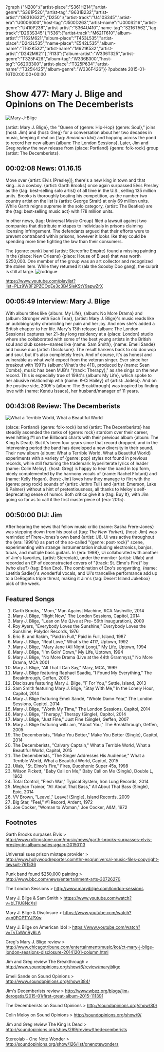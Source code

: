 ?graph {"N200":{"artist-place":"S361H214","artist-genre":"S361P520","artist-tag":"G631B232","artist-artist":"G631G622"},"D250":{"artist-track":"U410S345","artist-era":"U000S000","host-tag":"J500D263","artist-name":"U000S216","artist-genre":"U410P236","artist-artist":"S364U410","name-tag":"S216T562","tag-track":"D263S345"},"I536":{"artist-track":"M621T610","album-artist":"T162M621","album-place":"T453L535","artist-place":"D242L535","name-place":"E542L535","album-name":"T162K532","artist-name":"M621K532","artist-artist":"D242M621"},"R133":{"album-artist":"W336T325","artist-genre":"T325F426","album-tag":"W336B300","host-tag":"G620B300","artist-place":"T325P634","artist-name":"T325K425","album-genre":"W336F426"}}
?pubdate 2015-01-16T00:00:00+00:00

# Show 477: Mary J. Blige and Opinions on The Decemberists

![Mary-J-Blige](http://sound-images.s3.amazonaws.com/images/2015/maryj_web.jpg)

{artist: Mary J. Blige}, the "Queen of {genre: Hip-Hop} {genre: Soul}," joins {host: Jim} and {host: Greg} for a conversation about her two decades in music, keeping it real on {tag: *American Idol*} and hopping across the pond to record her new album {album: The London Sessions}. Later, Jim and Greg review the new release from {place: Portland} {genre: folk-rock} group {artist: The Decemberists}.


## 00:02:08 News: 01.16.15
Move over {artist: Elvis [Presley]}, there's a new king in town and that king...is a cowboy. {artist: Garth Brooks} once again surpassed Elvis Presley as the {tag: best-selling solo artist} of all time in the U.S., selling 135 million units. Brooks is thoroughly beating his competition, as the number two country artist on the list is {artist: George Strait} at only 69 million units. While Garth reigns supreme in the solo category, {artist: The Beatles} are the {tag: best-selling music act} with 178 million units. 

In other news, {tag: Universal Music Group} filed a lawsuit against two companies that distribute mixtapes to individuals in prisons claiming licensing infringement. The defendants argued that their efforts were to prevent contraband within prisons, however it looks like they could be spending more time fighting the law than their consumers.

The {genre: punk} band {artist: Stereofire Empire} found a missing painting in the {place: New Orleans} {place: House of Blues} that was worth $250,000. One member of the group was an art collector and recognized the stolen item. While they returned it (ala the Scooby Doo gang), the culprit is still at large.
![rodrigue](http://sound-images.s3.amazonaws.com/images/2015/rodrigue.jpg)

https://www.youtube.com/playlist?list=PLz9W8F2PZCOqEe3c3B4SIeKStY9apwZrX
## 00:05:49 Interview: Mary J. Blige
With album titles like {album: My Life}, {album: No More Drama} and {album: Stronger with Each Tear}, {artist: Mary J. Blige}'s music reads like an autobiography chronicling her pain and her joy. And now she's added a British chapter to her life. Mary's 13th release {album: The London Sessions} captures her 21-day long residency at a {place: London} studio where she collaborated with some of the best young artists in the British soul and club scene--names like {name: Sam Smith}, {name: Emeli Sande} and house duo {artist: Disclosure}. The result harkens back to old doo wop and soul, but it's also completely fresh. And of course, it's as honest and vulnerable as what we'd expect from the veteran singer. Ever since her breakout with 1991's {album: What's the 411}, produced by {name: Sean Combs}, music has been MJB's "{track: Therapy}," as she sings on the new record. This is especially true of 1994's {album: My Life}, which spoke to her abusive relationship wtih {name: K-Ci Hailey} of {artist: Jodeci}. And on the positive side, 2005's {album: The Breakthrough} was inspired by finding love with {name: Kendu Issacs}, her husband/manager of 11 years.  


## 00:43:08 Review: The Decemberists
![What a Terrible World, What a Beautiful World](http://assets.rollingstone.com/assets/2015/media/182093/_original/1421773827/1035x1035-MI0003824129.jpg "3205453/933134749")

{place: Portland} {genre: folk-rock} band {artist: The Decemberists} has steadily ascended the ranks of {genre: rock} stardom over their career, even hitting #1 on the Billboard charts with their previous album {album: The King Is Dead}. But it's been four years since that record dropped, and in the intervening period the band has developed a new diversity in their sound. Their new album {album: What a Terrible World, What a Beautiful World} experiments with a variety of {genre: pop} styles not found in previous records, while still featuring the trademark hyperliterate lyrics of leader {name: Colin Meloy}. {host: Greg} is happy to hear the band in top form, nicely complemented by the harmony vocals of {name: Rachel Flotard} and {name: Kelly Hogan}. {host: Jim} loves how they manage to flirt with the {genre: prog rock} sounds of {artist: Jethro Tull} and {artist: Emerson, Lake & Palmer} without a hint of pretentiousness, all thanks to Meloy's self-deprecating sense of humor. Both critics give it a {tag: Buy It}, with Jim going so far as to call it the first masterpiece of {era: 2015}.


## 00:50:00 DIJ: Jim
After hearing the news that fellow music critic {name: Sasha Frere-Jones} was stepping down from his post at {tag: *The New Yorker*}, {host: Jim} was reminded of Frere-Jones's own band {artist: Ui}. Ui was active throughout the {era: 1990's} as part of the so-called "{genre: post-rock}" scene, experimenting with strange instrumentation including electronics, banjos, tubas, and multiple bass guitars. In {era: 1998}, Ui collaborated with another of Jim's favorites, {artist: Stereolab}, under the moniker {artist: Uilab} and recorded an EP of deconstructed covers of "{track: St. Elmo's Fire}" by (who else?) {tag: Brian Eno}. The combination of Eno's songwriting, {name: Laetitia Sadier}'s wonderful vocals, and Ui's trancelike performance add up to a DeRogatis triple threat, making it Jim's {tag: Desert Island Jukebox} pick of the week.


## Featured Songs
1. Garth Brooks, "Mom," Man Against Machine, RCA Nashville, 2014 
1. Mary J. Blige, "Right Now," The London Sessions, Capitol, 2014 
1. Mary J. Blige, "Lean on Me (Live at Pre- 56th Inauguration), 2009 
1. Roy Ayers, "Everybody Loves the Sunshine," Everybody Loves the Sunshine, Polydor Records, 1976 
1. Eric B. and Rakim, "Paid in Full," Paid in Full, Island, 1987 
1. Mary J. Blige, "Real Love," What's the 411?, Uptown, 1992 
1. Mary J. Blige, "Mary Jane (All Night Long)," My Life, Uptown, 1994 
1. Mary J. Blige, "I'm Goin' Down," My Life, Uptown, 1994 
1. Mary J. Blige, "No More Drama (Live at the 44th Grammys)," No More Drama, MCA 2001 
1. Mary J. Blige, "All That I Can Say," Mary, MCA, 1999 
1. Mary J. Blige featuring Raphael Saadiq, "I Found My Everything," The Breakthrough, Geffen, 2005 
1. Disclosure featuring Mary J. Blige, "F For You," Settle, Island, 2013 
1. Sam Smith featuring Mary J. Blige, "Stay With Me," In the Lonely Hour, Capitol, 2014 
1. Mary J. Blige featuring Emeli Sandé, "Whole Damn Year," The London Sessions, Capitol, 2014 
1. Mary J. Blige, "Worth My Time," The London Sessions, Capitol, 2014
1. Mary J. Blige, "Therapy," Therapy (Single), Capitol, 2014 
1. Mary J. Blige, "Just Fine," Just Fine (Single), Geffen, 2007 
1. Mary J. Blige featuring will.i.am, "About You," The Breakthrough, Geffen, 2005 
1. The Decemberists, "Make You Better," Make You Better (Single), Capitol, 2014 
1. The Decemberists, "Calvary Captain," What a Terrible World, What a Beautiful World, Capitol, 2015 
1. The Decemberists, "The Singer Addresses His Audience," What a Terrible World, What a Beautiful World, Capitol, 2015 
1. Uilab, "St. Elmo's Fire," Fires, Duophonic Super 45s, 1998 
1. Wilson Pickett, "Baby Call on Me," Baby Call on Me (Single), Double L, 1962 
1. Total Control, "Flesh War," Typical System, Iron Lung Records, 2014 
1. Meghan Trainor, "All About That Bass," All About That Bass (Single), Epic, 2014 
1. VV Brown, "Leave!," Leave! (Single), Island Records, 2009 
1. Big Star, "Feel," #1 Record, Ardent, 1972 
1. Joe Cocker, "Woman to Woman," Joe Cocker, A&M, 1972 


## Footnotes

Garth Brooks surpases Elvis > http://www.rollingstone.com/music/news/garth-brooks-surpasses-elvis-presley-in-album-sales-again-20150113

Universal sues prison mixtape provider > http://www.hollywoodreporter.com/thr-esq/universal-music-files-copyright-lawsuit-761536

Punk band found $250,000 painting > http://www.bbc.com/news/entertainment-arts-30726270

The London Sessions > http://www.maryjblige.com/london-sessions

Mary J. Blige & Sam Smith > https://www.youtube.com/watch?v=bLTlU8NcXsI

Mary J. Blige & Disclosure > https://www.youtube.com/watch?v=n0FOPTYJPXw

Mary J. Blige on American Idol > https://www.youtube.com/watch?v=TvTaWmRy8LA

Greg's Mary J. Blige review > http://www.chicagotribune.com/entertainment/music/kot/ct-mary-j-blige-london-sessions-disclosure-20141201-column.html

Jim and Greg review The Breakthrough > http://www.soundopinions.org/show/6/review/maryjblige

Emeli Sande on Sound Opinions > http://www.soundopinions.org/show/384/

Jim's Decemberists review > http://www.wbez.org/blogs/jim-derogatis/2015-01/first-great-album-2015-111391

The Decemberists on Sound Opinions > http://soundopinions.org/show/80/

Colin Meloy on Sound Opinions > http://soundopinions.org/show/9/

Jim and Greg review The King Is Dead > http://soundopinions.org/show/269/review/thedecemberists

Stereolab - One Note Wonder > http://soundopinions.org/show/126/list/onenotewonders




